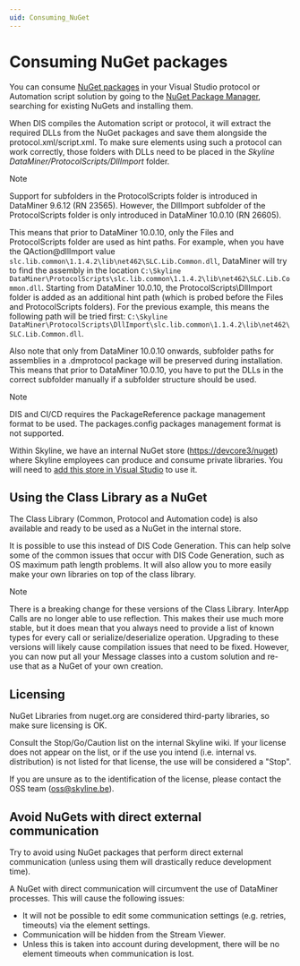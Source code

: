 ```yaml
---
uid: Consuming_NuGet
---
```


# Consuming NuGet packages

You can consume [NuGet packages](https://learn.microsoft.com/en-us/nuget/what-is-nuget) in your Visual Studio protocol or Automation script solution by going to the [NuGet Package Manager](https://learn.microsoft.com/en-us/nuget/quickstart/install-and-use-a-package-in-visual-studio), searching for existing NuGets and installing them.

When DIS compiles the Automation script or protocol, it will extract the required DLLs from the NuGet packages and save them alongside the protocol.xml/script.xml. To make sure elements using such a protocol can work correctly, those folders with DLLs need to be placed in the *Skyline DataMiner/ProtocolScripts/DllImport* folder.

> [!NOTE]
> Support for subfolders in the ProtocolScripts folder is introduced in DataMiner 9.6.12 (RN 23565). However, the DllImport subfolder of the ProtocolScripts folder is  only introduced in DataMiner 10.0.10 (RN 26605).
>
> This means that prior to DataMiner 10.0.10, only the Files and ProtocolScripts folder are used as hint paths. For example, when you have the QAction@dllImport value `slc.lib.common\1.1.4.2\lib\net462\SLC.Lib.Common.dll`, DataMiner will try to find the assembly in the location `C:\Skyline DataMiner\ProtocolScripts\slc.lib.common\1.1.4.2\lib\net462\SLC.Lib.Common.dll`.
> Starting from DataMiner 10.0.10, the ProtocolScripts\\DllImport folder is added as an additional hint path (which is probed before the Files and ProtocolScripts folders). For the previous example, this means the following path will be tried first:  `C:\Skyline DataMiner\ProtocolScripts\DllImport\slc.lib.common\1.1.4.2\lib\net462\SLC.Lib.Common.dll`.
>
> Also note that only from DataMiner 10.0.10 onwards, subfolder paths for assemblies in a .dmprotocol package will be preserved during installation. This means that prior to DataMiner 10.0.10, you have to put the DLLs in the correct subfolder manually if a subfolder structure should be used.

> [!NOTE]
> DIS and CI/CD requires the PackageReference package management format to be used. The packages.config packages management format is not supported.

Within Skyline, we have an internal NuGet store (<https://devcore3/nuget>) where Skyline employees can produce and consume private libraries. You will need to [add this store in Visual Studio](https://learn.microsoft.com/en-us/nuget/consume-packages/install-use-packages-visual-studio#package-sources) to use it.

## Using the Class Library as a NuGet

The Class Library (Common, Protocol and Automation code) is also available and ready to be used as a NuGet in the internal store.

It is possible to use this instead of DIS Code Generation. This can help solve some of the common issues that occur with DIS Code Generation, such as OS maximum path length problems. It will also allow you to more easily make your own libraries on top of the class library.

> [!NOTE]
> There is a breaking change for these versions of the Class Library. InterApp Calls are no longer able to use reflection. This makes their use much more stable, but it does mean that you always need to provide a list of known types for every call or serialize/deserialize operation. Upgrading to these versions will likely cause compilation issues that need to be fixed. However, you can now put all your Message classes into a custom solution and re-use that as a NuGet of your own creation.

## Licensing

NuGet Libraries from nuget.org are considered third-party libraries, so make sure licensing is OK.

Consult the Stop/Go/Caution list on the internal Skyline wiki. If your license does not appear on the list, or if the use you intend (i.e. internal vs. distribution) is not listed for that license, the use will be considered a "Stop".

If you are unsure as to the identification of the license, please contact the OSS team (oss@skyline.be).

## Avoid NuGets with direct external communication

Try to avoid using NuGet packages that perform direct external communication (unless using them will drastically reduce development time).

A NuGet with direct communication will circumvent the use of DataMiner processes. This will cause the following issues:

- It will not be possible to edit some communication settings (e.g. retries, timeouts) via the element settings.
- Communication will be hidden from the Stream Viewer.
- Unless this is taken into account during development, there will be no element timeouts when communication is lost.
